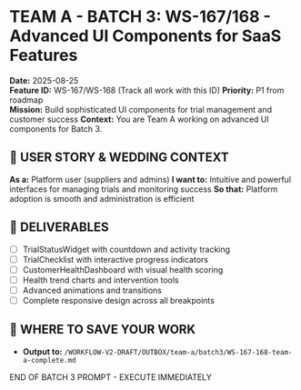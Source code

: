 # TEAM A - BATCH 3: WS-167/168 - Advanced UI Components for SaaS Features

**Date:** 2025-08-25  
**Feature ID:** WS-167/WS-168 (Track all work with this ID)
**Priority:** P1 from roadmap  
**Mission:** Build sophisticated UI components for trial management and customer success
**Context:** You are Team A working on advanced UI components for Batch 3.

## 🎯 USER STORY & WEDDING CONTEXT
**As a:** Platform user (suppliers and admins)
**I want to:** Intuitive and powerful interfaces for managing trials and monitoring success
**So that:** Platform adoption is smooth and administration is efficient

## 🚀 DELIVERABLES
- [ ] TrialStatusWidget with countdown and activity tracking
- [ ] TrialChecklist with interactive progress indicators
- [ ] CustomerHealthDashboard with visual health scoring
- [ ] Health trend charts and intervention tools
- [ ] Advanced animations and transitions
- [ ] Complete responsive design across all breakpoints

## 💾 WHERE TO SAVE YOUR WORK
- **Output to:** `/WORKFLOW-V2-DRAFT/OUTBOX/team-a/batch3/WS-167-168-team-a-complete.md`

END OF BATCH 3 PROMPT - EXECUTE IMMEDIATELY
